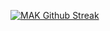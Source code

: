 [![MAK Github Streak](https://streak-stats.demolab.com/?user=mansoorahmad-47&theme=dark&hide_border=true)](https://git.io/streak-stats)
